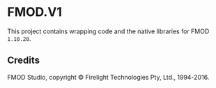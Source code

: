 ﻿# FMOD.V1

This project contains wrapping code and the native libraries for FMOD `1.10.20`.

## Credits

FMOD Studio, copyright © Firelight Technologies Pty, Ltd., 1994-2016.
